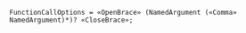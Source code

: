 <!-- This file is generated automatically by infrastructure scripts. Please don't edit by hand. -->

```{ .ebnf .slang-ebnf #FunctionCallOptions }
FunctionCallOptions = «OpenBrace» (NamedArgument («Comma» NamedArgument)*)? «CloseBrace»;
```
